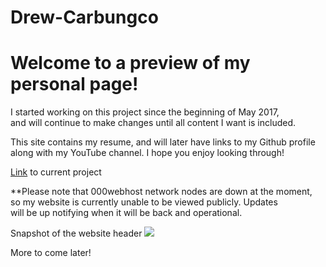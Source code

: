 # Drew-Carbungco
<h1>Welcome to a preview of my personal page!</h1>

<p>I started working on this project since the beginning of May 2017,<br >
and will continue to make changes until all content I want is included.</p>

<p>This site contains my resume, and will later have links to my Github profile<br >
along with my YouTube channel.  I hope you enjoy looking through!</p>


<p><a href="drewcarbungco.000webhostapp.com">Link</a> to current project</p>

**Please note that 000webhost network nodes are down at the moment,<br >
so my website is currently unable to be viewed publicly.  Updates<br >
will be up notifying when it will be back and operational.

Snapshot of the website header
<img src="https://lh3.googleusercontent.com/eFpH58JaCsuD2cehLRwYhWZolrSW9fsk-xfoaYnFlTDkncpK2IIAl2eqVk8567b8QUOugJOVVbzKyJV55OxLVMq3RqxqZAuVkCktTbt3oJkeiWMOL0BN97u6asvZGzEccwiJqqTNcttZu8ytn0cQQWklA7PutrFMvpj4hvSNm05ZtJA_ILHPlzDaQIrutq63Cd-Bd2fmOcPasNGWOvty2ANmPaOXjwA3a6rM10485eBY3SfEzjcBLMkSEcdcmpnxmK2nEe0yZ8X_Jd6PgXQjvaId6ndZYs95ynJr38i2AVgWjDkrpntXbY2kj_c4qHAkm2q4qvozselrVaTs3d3JfcBafpI7hdwimAcghSvNlDFEEfjNhT1C5pSvvw1FufRMi0FKqrH1UKnfORYG6cqcFF0et-5tpWyraomloChpBZ4fD_SPUbqVpfX_3uMSL6Ltt80jVcRpePltGaLb2FDuTqy_ZH27B9NCdOgBxiQ1Ok5hudQL_KYhBbqmvnPIi_NtmMy28Zw-QMD96LmffjdJxACa-6eyCnvLIonUNv5TaHKMk6pS5zrtNoWcCBDC7PQ1gUyDrKSE-qYIICuX4m8BXddA9VOWhUxvsoquz12UWBUL0HYRJD0f=w669-h320-no">

More to come later!
